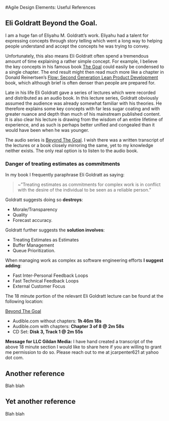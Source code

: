#Agile Design Elements: Useful References

## Eli Goldratt Beyond the Goal. 

I am a huge fan of Eliyahu M. Goldratt’s work. Eliyahu had a talent for expressing concepts through story telling which went a long way to helping people understand and accept the concepts he was trying to convey. 

Unfortunately, this also means Eli Goldratt often spend a tremendous amount of time explaining a rather simple concept. For example, I believe the key concepts in his famous book [The Goal](https://www.amazon.com/Goal-Process-Ongoing-Improvement/dp/0884271951) could easily be condensed to a single chapter. The end result might then read much more like a chapter in Donald Reinertsen’s [Flow: Second Generation Lean Product Development](https://www.amazon.com/Principles-Product-Development-Flow-Generation/dp/1935401009) book, which although brief is often denser than people are prepared for.

Late in his life Eli Goldratt gave a series of lectures which were recorded and distributed as an audio book. In this lecture series, Goldratt obviously assumed the audience was already somewhat familiar with his theories. He therefore explains some key concepts with far less sugar coating and with greater nuance and depth than much of his mainstream published content. It is also clear his lecture is drawing from the wisdom of an entire lifetime of experience, and as such is perhaps better unified and congealed than it would have been when he was younger.

The audio series is [Beyond The Goal](https://www.amazon.com/Beyond-Goal-Theory-Constraints/dp/B000ELJ9NO). I wish there was a written transcript of the lectures or a book closely mirroring the same, yet to my knowledge neither exists. The only real option is to listen to the audio book.

### Danger of treating estimates as commitments

In my book I frequently paraphrase Eli Goldratt as saying:
>~”Treating estimates as commitments for complex work is in conflict with the desire of the individual to be seen as a reliable person.”

Goldratt suggests doing so **destroys**:

+ Morale/Transparency
+ Quality
+ Forecast accuracy.

Goldratt further suggests the **solution involves**:

+ Treating Estimates as Estimates
+ Buffer Management
+ Queue Prioritization. 

When managing work as complex as software engineering efforts **I suggest adding**:

+ Fast Inter-Personal Feedback Loops
+ Fast Technical Feedback Loops
+ External Customer Focus

The 18 minute portion of the relevant Eli Goldratt lecture can be found at the following location:

[Beyond The Goal](https://www.amazon.com/Beyond-Goal-Theory-Constraints/dp/B000ELJ9NO)

+ Audible.com without chapters: **1h 46m 18s**
+ Audible.com with chapters: **Chapter 3 of 8 @ 2m 58s**
+ CD Set: **Disk 3, Track 1 @ 2m 55s**

**Message for LLC Gildan Media:** 
I have hand created a transcript of the above 18 minute section I would like to share here if you are willing to grant me permission to do so. Please reach out to me at jcarpenter621 at yahoo dot com.


## Another reference

Blah blah

## Yet another reference

Blah blah
